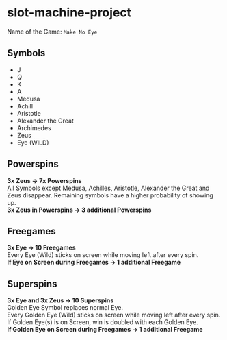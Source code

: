 # slot-machine-project

Name of the Game: `Make No Eye`

## Symbols
- J
- Q
- K
- A
- Medusa
- Achill
- Aristotle
- Alexander the Great
- Archimedes
- Zeus
- Eye (WILD)

## Powerspins
**3x Zeus &rightarrow; 7x Powerspins<br>**
All Symbols except Medusa, Achilles, Aristotle, Alexander the Great and Zeus disappear. Remaining symbols have a higher probability of showing up.<br>
**3x Zeus in Powerspins &rightarrow; 3 additional Powerspins**

## Freegames
**3x Eye &rightarrow; 10 Freegames<br>**
Every Eye (Wild) sticks on screen while moving left after every spin.<br>
**If Eye on Screen during Freegames &rightarrow; 1 additional Freegame**

## Superspins
**3x Eye and 3x Zeus &rightarrow; 10 Superspins<br>**
Golden Eye Symbol replaces normal Eye.<br>
Every Golden Eye (Wild) sticks on screen while moving left after every spin.<br>
If Golden Eye(s) is on Screen, win is doubled with each Golden Eye.<br>
**If Golden Eye on Screen during Freegames &rightarrow; 1 additional Freegame**